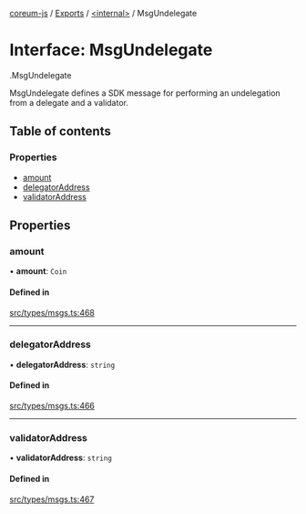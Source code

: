 [coreum-js](../README.md) / [Exports](../modules.md) / [<internal\>](../modules/internal_.md) / MsgUndelegate

# Interface: MsgUndelegate

[<internal>](../modules/internal_.md).MsgUndelegate

MsgUndelegate defines a SDK message for performing an undelegation from a
delegate and a validator.

## Table of contents

### Properties

- [amount](internal_.MsgUndelegate.md#amount)
- [delegatorAddress](internal_.MsgUndelegate.md#delegatoraddress)
- [validatorAddress](internal_.MsgUndelegate.md#validatoraddress)

## Properties

### amount

• **amount**: `Coin`

#### Defined in

[src/types/msgs.ts:468](https://github.com/PulsaraIO/coreum-js/blob/63824e3/src/types/msgs.ts#L468)

___

### delegatorAddress

• **delegatorAddress**: `string`

#### Defined in

[src/types/msgs.ts:466](https://github.com/PulsaraIO/coreum-js/blob/63824e3/src/types/msgs.ts#L466)

___

### validatorAddress

• **validatorAddress**: `string`

#### Defined in

[src/types/msgs.ts:467](https://github.com/PulsaraIO/coreum-js/blob/63824e3/src/types/msgs.ts#L467)
